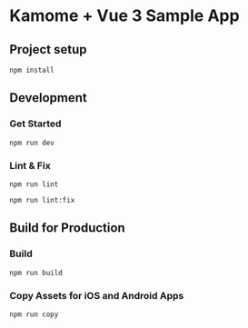 # Kamome + Vue 3 Sample App

## Project setup

```
npm install
```

## Development

### Get Started

```
npm run dev
```

### Lint & Fix

```
npm run lint
```

```
npm run lint:fix
```

## Build for Production

### Build

```
npm run build
```

### Copy Assets for iOS and Android Apps

```
npm run copy
```
